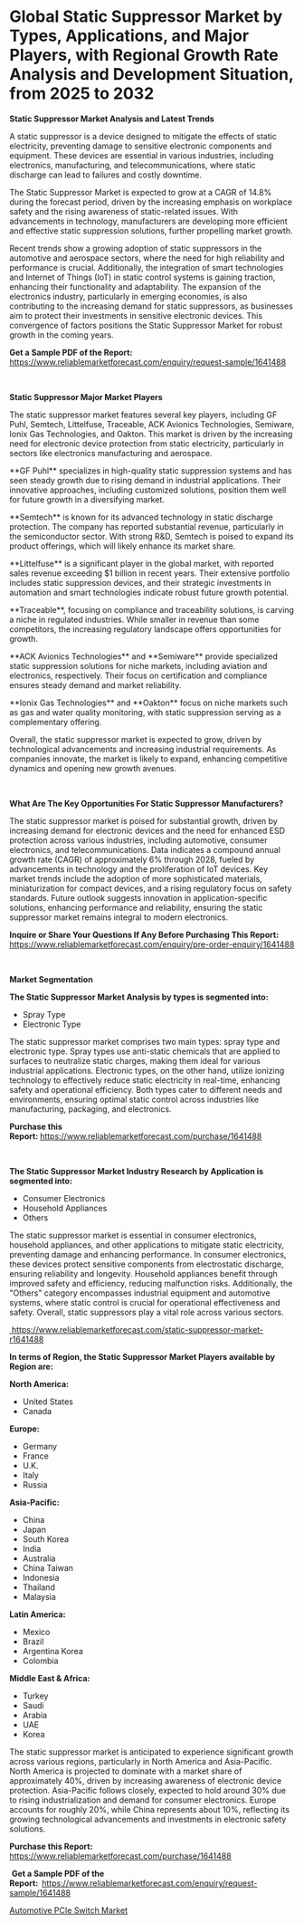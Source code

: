 <p><h1>Global Static Suppressor Market by Types, Applications, and Major Players, with Regional Growth Rate Analysis and Development Situation, from 2025 to 2032</h1></p><p><strong>Static Suppressor Market Analysis and Latest Trends</strong></p>
<p><p>A static suppressor is a device designed to mitigate the effects of static electricity, preventing damage to sensitive electronic components and equipment. These devices are essential in various industries, including electronics, manufacturing, and telecommunications, where static discharge can lead to failures and costly downtime.</p><p>The Static Suppressor Market is expected to grow at a CAGR of 14.8% during the forecast period, driven by the increasing emphasis on workplace safety and the rising awareness of static-related issues. With advancements in technology, manufacturers are developing more efficient and effective static suppression solutions, further propelling market growth. </p><p>Recent trends show a growing adoption of static suppressors in the automotive and aerospace sectors, where the need for high reliability and performance is crucial. Additionally, the integration of smart technologies and Internet of Things (IoT) in static control systems is gaining traction, enhancing their functionality and adaptability. The expansion of the electronics industry, particularly in emerging economies, is also contributing to the increasing demand for static suppressors, as businesses aim to protect their investments in sensitive electronic devices. This convergence of factors positions the Static Suppressor Market for robust growth in the coming years.</p></p>
<p><strong>Get a Sample PDF of the Report:&nbsp;</strong> <a href="https://www.reliablemarketforecast.com/enquiry/request-sample/1641488?utm_campaign=1929&utm_medium=2&utm_source=Github&utm_content=ia&utm_term=11022025&utm_id=static-suppressor">https://www.reliablemarketforecast.com/enquiry/request-sample/1641488</a></p>
<p>&nbsp;</p>
<p><strong>Static Suppressor Major Market Players</strong></p>
<p><p>The static suppressor market features several key players, including GF Puhl, Semtech, Littelfuse, Traceable, ACK Avionics Technologies, Semiware, Ionix Gas Technologies, and Oakton. This market is driven by the increasing need for electronic device protection from static electricity, particularly in sectors like electronics manufacturing and aerospace.</p><p>**GF Puhl** specializes in high-quality static suppression systems and has seen steady growth due to rising demand in industrial applications. Their innovative approaches, including customized solutions, position them well for future growth in a diversifying market.</p><p>**Semtech** is known for its advanced technology in static discharge protection. The company has reported substantial revenue, particularly in the semiconductor sector. With strong R&D, Semtech is poised to expand its product offerings, which will likely enhance its market share.</p><p>**Littelfuse** is a significant player in the global market, with reported sales revenue exceeding $1 billion in recent years. Their extensive portfolio includes static suppression devices, and their strategic investments in automation and smart technologies indicate robust future growth potential.</p><p>**Traceable**, focusing on compliance and traceability solutions, is carving a niche in regulated industries. While smaller in revenue than some competitors, the increasing regulatory landscape offers opportunities for growth.</p><p>**ACK Avionics Technologies** and **Semiware** provide specialized static suppression solutions for niche markets, including aviation and electronics, respectively. Their focus on certification and compliance ensures steady demand and market reliability.</p><p>**Ionix Gas Technologies** and **Oakton** focus on niche markets such as gas and water quality monitoring, with static suppression serving as a complementary offering.</p><p>Overall, the static suppressor market is expected to grow, driven by technological advancements and increasing industrial requirements. As companies innovate, the market is likely to expand, enhancing competitive dynamics and opening new growth avenues.</p></p>
<p>&nbsp;</p>
<p><strong>What Are The Key Opportunities For Static Suppressor Manufacturers?</strong></p>
<p><p>The static suppressor market is poised for substantial growth, driven by increasing demand for electronic devices and the need for enhanced ESD protection across various industries, including automotive, consumer electronics, and telecommunications. Data indicates a compound annual growth rate (CAGR) of approximately 6% through 2028, fueled by advancements in technology and the proliferation of IoT devices. Key market trends include the adoption of more sophisticated materials, miniaturization for compact devices, and a rising regulatory focus on safety standards. Future outlook suggests innovation in application-specific solutions, enhancing performance and reliability, ensuring the static suppressor market remains integral to modern electronics.</p></p>
<p><strong>Inquire or Share Your Questions If Any Before Purchasing This Report:</strong> <a href="https://www.reliablemarketforecast.com/enquiry/pre-order-enquiry/1641488?utm_campaign=1929&utm_medium=2&utm_source=Github&utm_content=ia&utm_term=11022025&utm_id=static-suppressor">https://www.reliablemarketforecast.com/enquiry/pre-order-enquiry/1641488</a></p>
<p>&nbsp;</p>
<p><strong>Market Segmentation</strong></p>
<p><strong>The Static Suppressor Market Analysis by types is segmented into:</strong></p>
<p><ul><li>Spray Type</li><li>Electronic Type</li></ul></p>
<p><p>The static suppressor market comprises two main types: spray type and electronic type. Spray types use anti-static chemicals that are applied to surfaces to neutralize static charges, making them ideal for various industrial applications. Electronic types, on the other hand, utilize ionizing technology to effectively reduce static electricity in real-time, enhancing safety and operational efficiency. Both types cater to different needs and environments, ensuring optimal static control across industries like manufacturing, packaging, and electronics.</p></p>
<p><strong>Purchase this Report:&nbsp;</strong><a href="https://www.reliablemarketforecast.com/purchase/1641488?utm_campaign=1929&utm_medium=2&utm_source=Github&utm_content=ia&utm_term=11022025&utm_id=static-suppressor">https://www.reliablemarketforecast.com/purchase/1641488</a></p>
<p>&nbsp;</p>
<p><strong>The Static Suppressor Market Industry Research by Application is segmented into:</strong></p>
<p><ul><li>Consumer Electronics</li><li>Household Appliances</li><li>Others</li></ul></p>
<p><p>The static suppressor market is essential in consumer electronics, household appliances, and other applications to mitigate static electricity, preventing damage and enhancing performance. In consumer electronics, these devices protect sensitive components from electrostatic discharge, ensuring reliability and longevity. Household appliances benefit through improved safety and efficiency, reducing malfunction risks. Additionally, the "Others" category encompasses industrial equipment and automotive systems, where static control is crucial for operational effectiveness and safety. Overall, static suppressors play a vital role across various sectors.</p></p>
<p><a href="https://www.reliablemarketforecast.com/static-suppressor-market-r1641488?utm_campaign=1929&utm_medium=2&utm_source=Github&utm_content=ia&utm_term=11022025&utm_id=static-suppressor">&nbsp;https://www.reliablemarketforecast.com/static-suppressor-market-r1641488</a></p>
<p><strong>In terms of Region, the Static Suppressor Market Players available by Region are:</strong></p>
<p>
    <p> <strong> North America: </strong>
        <ul>
            <li>United States</li>
            <li>Canada</li>
        </ul>
        </p> 
    <p> <strong> Europe: </strong>
        <ul>
            <li>Germany</li>
            <li>France</li>
            <li>U.K.</li>
            <li>Italy</li>
            <li>Russia</li>
        </ul>
        </p> 
    <p> <strong> Asia-Pacific: </strong>
        <ul>
            <li>China</li>
            <li>Japan</li>
            <li>South Korea</li>
            <li>India</li>
            <li>Australia</li>
            <li>China Taiwan</li>
            <li>Indonesia</li>
            <li>Thailand</li>
            <li>Malaysia</li>
        </ul>
        </p> 
    <p> <strong> Latin America: </strong>
        <ul>
            <li>Mexico</li>
            <li>Brazil</li>
            <li>Argentina Korea</li>
            <li>Colombia</li>
        </ul>
        </p> 
    <p> <strong> Middle East & Africa: </strong>
        <ul>
            <li>Turkey</li>
            <li>Saudi</li>
            <li>Arabia</li>
            <li>UAE</li>
            <li>Korea</li>
        </ul>
    </p>
    </p>
<p><p>The static suppressor market is anticipated to experience significant growth across various regions, particularly in North America and Asia-Pacific. North America is projected to dominate with a market share of approximately 40%, driven by increasing awareness of electronic device protection. Asia-Pacific follows closely, expected to hold around 30% due to rising industrialization and demand for consumer electronics. Europe accounts for roughly 20%, while China represents about 10%, reflecting its growing technological advancements and investments in electronic safety solutions.</p></p>
<p><strong>Purchase this Report: </strong><a href="https://www.reliablemarketforecast.com/purchase/1641488?utm_campaign=1929&utm_medium=2&utm_source=Github&utm_content=ia&utm_term=11022025&utm_id=static-suppressor">https://www.reliablemarketforecast.com/purchase/1641488</a></p>
<p>&nbsp;<strong>Get a Sample PDF of the Report:&nbsp;&nbsp;</strong><a href="https://www.reliablemarketforecast.com/enquiry/request-sample/1641488?utm_campaign=1929&utm_medium=2&utm_source=Github&utm_content=ia&utm_term=11022025&utm_id=static-suppressor">https://www.reliablemarketforecast.com/enquiry/request-sample/1641488</a></p>
<p><strong></strong></p>
<p><p><a href="https://github.com/dringals/Market-Research-Report-List-6/blob/main/automotive-pcie-switch-market.md?utm_campaign=1929&utm_medium=2&utm_source=Github&utm_content=ia&utm_term=11022025&utm_id=static-suppressor">Automotive PCIe Switch Market</a></p></p>